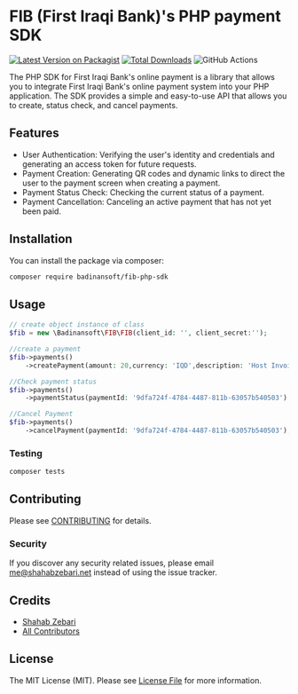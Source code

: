 # FIB (First Iraqi Bank)'s PHP payment SDK

[![Latest Version on Packagist](https://img.shields.io/packagist/v/badinansoft/fib-php-sdk.svg?style=flat-square)](https://packagist.org/packages/badinansoft/fib-php-sdk)
[![Total Downloads](https://img.shields.io/packagist/dt/badinansoft/fib-php-sdk.svg?style=flat-square)](https://packagist.org/packages/badinansoft/fib-php-sdk)
![GitHub Actions](https://github.com/badinansoft/fib-php-sdk/actions/workflows/main.yml/badge.svg)

The PHP SDK for First Iraqi Bank's online payment is a library that allows you to integrate First Iraqi Bank's online payment system into your PHP application. The SDK provides a simple and easy-to-use API that allows you to create, status check, and cancel payments.

## Features
* User Authentication: Verifying the user's identity and credentials and generating an access token for future requests.
* Payment Creation: Generating QR codes and dynamic links to direct the user to the payment screen when creating a payment.
* Payment Status Check: Checking the current status of a payment.
* Payment Cancellation: Canceling an active payment that has not yet been paid.
## Installation

You can install the package via composer:

```bash
composer require badinansoft/fib-php-sdk
```

## Usage

```php
// create object instance of class
$fib = new \Badinansoft\FIB\FIB(client_id: '', client_secret:'');

//create a payment
$fib->payments()
    ->createPayment(amount: 20,currency: 'IQD',description: 'Host Invoice #2832',statusCallbackUrl: 'https://.....')

//Check payment status
$fib->payments()
    ->paymentStatus(paymentId: '9dfa724f-4784-4487-811b-63057b540503')

//Cancel Payment
$fib->payments()
    ->cancelPayment(paymentId: '9dfa724f-4784-4487-811b-63057b540503');
```

### Testing

```bash
composer tests
```

## Contributing

Please see [CONTRIBUTING](CONTRIBUTING.md) for details.

### Security

If you discover any security related issues, please email me@shahabzebari.net instead of using the issue tracker.

## Credits

-   [Shahab Zebari](https://github.com/badinansoft)
-   [All Contributors](../../contributors)

## License

The MIT License (MIT). Please see [License File](LICENSE.md) for more information.
